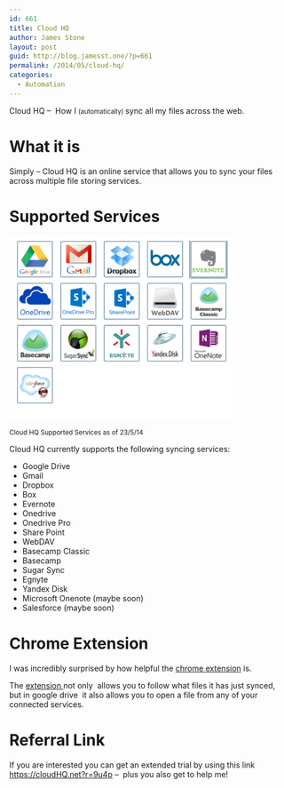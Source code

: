 ```yaml
---
id: 661
title: Cloud HQ
author: James Stone
layout: post
guid: http://blog.jamesst.one/?p=661
permalink: /2014/05/cloud-hq/
categories:
  - Automation
---
```

Cloud HQ &#8211; &nbsp;How I <small> (automatically) </small> sync all my files across the web.

# What it is

Simply &#8211; Cloud HQ is an online service that allows you to sync your files across multiple file storing services.



# Supported Services

<small>

<div id="attachment_1005" style="width: 415px" class="wp-caption aligncenter">
  <a href="/?attachment_id=1005"><img class="wp-image-1005" src="/post_assets/cloudHQ-Manage-Services1.png" alt="Cloud HQ Supported Services" width="405" height="332" /></a>
  
  <p class="wp-caption-text">
    Cloud HQ Supported Services as of 23/5/14
  </p>
</div></small>

Cloud HQ currently supports the following&nbsp;syncing services:

  * Google Drive
  * Gmail
  * Dropbox
  * Box
  * Evernote
  * Onedrive
  * Onedrive Pro
  * Share Point
  * WebDAV
  * Basecamp Classic
  * Basecamp
  * Sugar Sync
  * Egnyte
  * Yandex Disk
  * Microsoft Onenote (maybe soon)
  * Salesforce (maybe soon)

# Chrome Extension

I was incredibly surprised by how helpful the [chrome extension][1] is.

The [extension ][1]not only &nbsp;allows you to follow what files it has just synced, but in google drive &nbsp;it also allows you to open a&nbsp;file from any of your connected services.

# Referral Link

If you are interested you can get an extended trial by using this link <https://cloudHQ.net?r=9u4p>&nbsp;&#8211;&nbsp;&nbsp;plus you also get to help me!

 [1]: https://chrome.google.com/webstore/detail/sync-dropbox-evernote-and/iobcbdgacfkninlcbphihhdlkobkehia